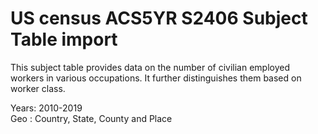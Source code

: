 # US census ACS5YR S2406 Subject Table import

This subject table provides data on the number of civilian employed workers in various occupations. It further distinguishes them based on worker class.

Years: 2010-2019  
Geo : Country, State, County and Place